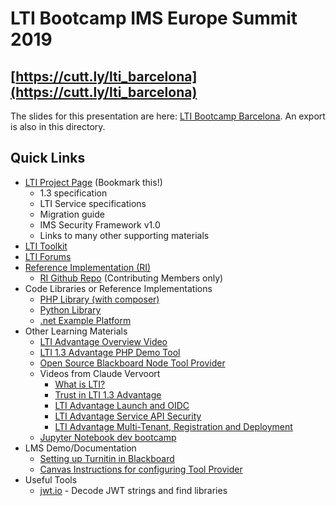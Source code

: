 # LTI Bootcamp IMS Europe Summit 2019

## [https://cutt.ly/lti_barcelona](https://cutt.ly/lti_barcelona)

The slides for this presentation are here: [LTI Bootcamp Barcelona](https://docs.google.com/presentation/d/1xW-rS-5sL1kwRTLkfYFX718KwolmYCIF3inqIqdM360/edit?usp=sharing). An export is also in this directory.

## Quick Links

- [LTI Project Page](https://www.imsglobal.org/activity/learning-tools-interoperability) (Bookmark this!)
  - 1.3 specification
  - LTI Service specifications
  - Migration guide
  - IMS Security Framework v1.0
  - Links to many other supporting materials
- [LTI Toolkit](https://www.imsglobal.org/lti/toolkit)
- [LTI Forums](https://www.imsglobal.org/forums/learning-tools-and-content-alliance/learning-tools-interoperability)
- [Reference Implementation (RI)](https://lti-ri.imsglobal.org/)
  - [RI Github Repo](https://github.com/IMSGlobal/lti-reference-implementation) (Contributing Members only)
- Code Libraries or Reference Implementations
  - [PHP Library (with composer)](https://github.com/IMSGlobal/lti-1-3-php-library/tree/composer)
  - [Python Library](https://github.com/dmitry-viskov/pylti1.3)
  - [.net Example Platform](https://github.com/andyfmiller/LtiAdvantagePlatform)
- Other Learning Materials
  - [LTI Advantage Overview Video](https://www.youtube.com/watch?v=BjtoMk-1KcY)
  - [LTI 1.3 Advantage PHP Demo Tool](https://github.com/IMSGlobal/lti-1-3-php-example-tool)
  - [Open Source Blackboard Node Tool Provider](https://github.com/blackboard/BBDN-LTI-Tool-Provider-Node)
  - Videos from Claude Vervoort
    - [What is LTI?](https://www.youtube.com/watch?v=f_6pWiQpg5s)
    - [Trust in LTI 1.3 Advantage](https://www.youtube.com/watch?v=bWMVneE7vqI)
    - [LTI Advantage Launch and OIDC](https://www.youtube.com/watch?v=g3y4vwtP6vQ)
    - [LTI Advantage Service API Security](https://www.youtube.com/watch?v=PavmOAiMUzg)
    - [LTI Advantage Multi-Tenant, Registration and Deployment](https://www.youtube.com/watch?v=xD95AlNxnog)
  - [Jupyter Notebook dev bootcamp](https://ltibootcamp.theedtech.dev/)
- LMS Demo/Documentation
  - [Setting up Turnitin in Blackboard](https://www.youtube.com/watch?v=qzw7Y061SP8)
  - [Canvas Instructions for configuring Tool Provider](https://community.canvaslms.com/docs/DOC-16729-42141110178)
- Useful Tools
  - [jwt.io](jwt.io) - Decode JWT strings and find libraries
